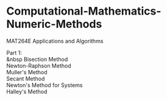 # Computational-Mathematics-Numeric-Methods
MAT264E Applications and Algorithms

Part 1:<br>
    &nbsp Bisection Method<br>
    Newton-Raphson Method<br>
    Muller's Method<br>
    Secant Method<br>
    Newton's Method for Systems<br>
    Halley's Method<br>
